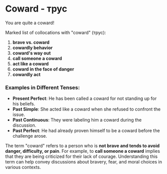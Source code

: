 # Coward - трус

You are quite a coward!

Marked list of collocations with "coward" (трус):

1. **brave vs. coward**  
2. **cowardly behavior**  
3. **coward's way out**  
4. **call someone a coward**  
5. **act like a coward**  
6. **coward in the face of danger**  
7. **cowardly act**  

### Examples in Different Tenses:

- **Present Perfect**: He has been called a coward for not standing up for his beliefs.  
- **Past Simple**: She acted like a coward when she refused to confront the issue.  
- **Past Continuous**: They were labeling him a coward during the discussion.  
- **Past Perfect**: He had already proven himself to be a coward before the challenge arose.  

The term "coward" refers to a person who is **not brave and tends to avoid danger, difficulty, or pain**. For example, to **call someone a coward** implies that they are being criticized for their lack of courage. Understanding this term can help convey discussions about bravery, fear, and moral choices in various contexts.
